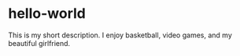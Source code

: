 # hello-world
This is my short description.
I enjoy basketball, video games, and my beautiful girlfriend.
